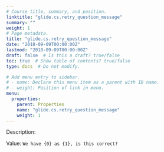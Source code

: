 ```yaml
---
# Course title, summary, and position.
linktitle: "glide.cs.retry_question_message"
summary: ""
weight: 1
# Page metadata.
title: "glide.cs.retry_question_message"
date: "2018-09-09T00:00:00Z"
lastmod: "2018-09-09T00:00:00Z"
draft: false  # Is this a draft? true/false
toc: true  # Show table of contents? true/false
type: docs  # Do not modify.

# Add menu entry to sidebar.
# - name: Declare this menu item as a parent with ID name.
# - weight: Position of link in menu.
menu:
  properties:
    parent: Properties
    name: "glide.cs.retry_question_message"
    weight: 1
---
```


Description: 


Value: `We have {0} as {1}, is this correct?`
